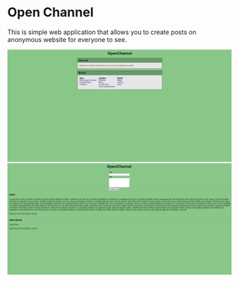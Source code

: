 # Open Channel
This is simple web application that allows you to create posts on anonymous website for everyone to see.

![Home Page](1.png)
![Board](2.png)